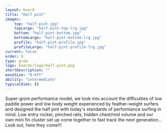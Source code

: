 ```yaml
---
layout: board
title: "Half pint"
images:
    top: "half-pint.jpg"
    topLarge: "half-pint-top-lrg.jpg"
    bottom: "half-pint-bottom.jpg"
    bottomLarge: "half-pint-bottom-lrg.jpg"
    profile: "half-pint-profile.jpg"
    profileLarge: "half-pint-profile-lrg.jpg"
current: false
order: 8
type: grom
logo: boards/logo/half-pint.png
shortDescription: ""
waveSize: "0-6ft"
ability: "intermediate"
typicalDims: {}
---
```

Super-grom performance model, we took into account the difficulties of low paddle power and low body weight experienced by feather-weight surfers and designed the half pint with today's standards of performance surfing in mind.
Low entry rocker, pinched rails, hidden chest/mid volume and our own mini fin cluster set up come together to fast track the next generation... Look out, here they come!!!